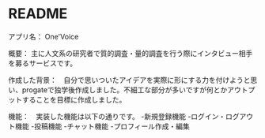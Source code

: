 # README
アプリ名： One'Voice

概要： 主に人文系の研究者で質的調査・量的調査を行う際にインタビュー相手を募るサービスです。

作成した背景：　自分で思いついたアイデアを実際に形にする力を付けようと思い、progateで独学後作成しました。不細工な部分が多いですが何とかアウトプットすることを目標に作成しました。

機能：　実装した機能は以下の通りです。
 -新規登録機能
 -ログイン・ログアウト機能
 -投稿機能
 -チャット機能
 -プロフィール作成・編集
